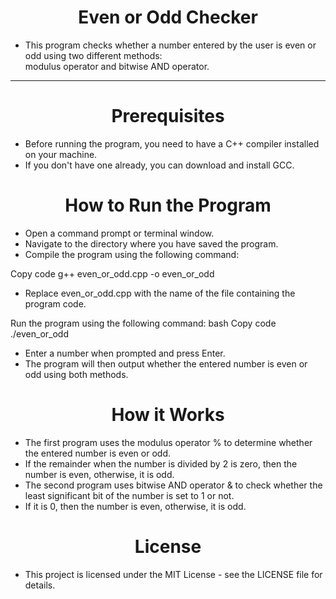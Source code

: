 <h1 align="center" >Even or Odd Checker</h1>

- This program checks whether a number entered by the user is even or odd using two different methods:<br> modulus operator and bitwise AND operator.
<hr>
<h1 align="center" >Prerequisites</h1>

- Before running the program, you need to have a C++ compiler installed on your machine.
- If you don't have one already, you can download and install GCC.

<h1 align="center" >How to Run the Program</h1>

- Open a command prompt or terminal window.
- Navigate to the directory where you have saved the program.
- Compile the program using the following command:

Copy code
g++ even_or_odd.cpp -o even_or_odd
- Replace even_or_odd.cpp with the name of the file containing the program code.

Run the program using the following command:
bash
Copy code
./even_or_odd
- Enter a number when prompted and press Enter.
- The program will then output whether the entered number is even or odd using both methods.

<h1 align="center" >How it Works</h1>

- The first program uses the modulus operator % to determine whether the entered number is even or odd. 
- If the remainder when the number is divided by 2 is zero, then the number is even, otherwise, it is odd.
- The second program uses bitwise AND operator & to check whether the least significant bit of the number is set to 1 or not.
- If it is 0, then the number is even, otherwise, it is odd.

<h1 align="center" >License</h1>

- This project is licensed under the MIT License - see the LICENSE file for details.

